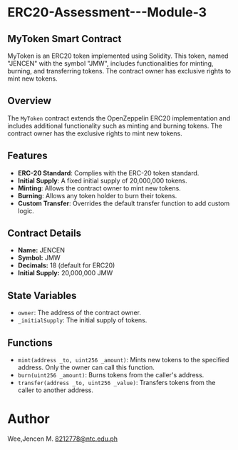 # ERC20-Assessment---Module-3

## MyToken Smart Contract

MyToken is an ERC20 token implemented using Solidity. This token, named "JENCEN" with the symbol "JMW", includes functionalities for minting, burning, and transferring tokens. The contract owner has exclusive rights to mint new tokens.
## Overview

The `MyToken` contract extends the OpenZeppelin ERC20 implementation and includes additional functionality such as minting and burning tokens. The contract owner has the exclusive rights to mint new tokens.

## Features

- **ERC-20 Standard**: Complies with the ERC-20 token standard.
- **Initial Supply**: A fixed initial supply of 20,000,000 tokens.
- **Minting**: Allows the contract owner to mint new tokens.
- **Burning**: Allows any token holder to burn their tokens.
- **Custom Transfer**: Overrides the default transfer function to add custom logic.

## Contract Details

- **Name:** JENCEN
- **Symbol:** JMW
- **Decimals:** 18 (default for ERC20)
- **Initial Supply:** 20,000,000 JMW

## State Variables
- `owner`: The address of the contract owner.
- `_initialSupply`: The initial supply of tokens.

## Functions
- `mint(address _to, uint256 _amount)`: Mints new tokens to the specified address. Only the owner can call this function.
- `burn(uint256 _amount)`: Burns tokens from the caller's address.
- `transfer(address _to, uint256 _value)`: Transfers tokens from the caller to another address.

# Author

Wee,Jencen M. 
8212778@ntc.edu.ph
